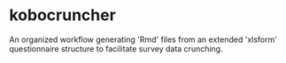 # kobocruncher
An organized workflow generating 'Rmd' files from an extended 'xlsform' questionnaire structure to facilitate survey data crunching. 
